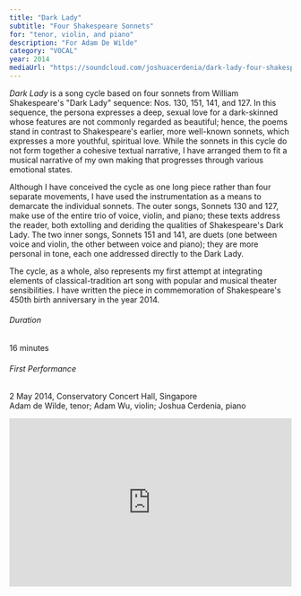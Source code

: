 ```yaml
---
title: "Dark Lady"
subtitle: "Four Shakespeare Sonnets"
for: "tenor, violin, and piano"
description: "For Adam De Wilde"
category: "VOCAL"
year: 2014
mediaUrl: "https://soundcloud.com/joshuacerdenia/dark-lady-four-shakespeare-sonnets"
---
```


_Dark Lady_ is a song cycle based on four sonnets from William Shakespeare's "Dark Lady" sequence: Nos. 130, 151, 141, and 127. In this sequence, the persona expresses a deep, sexual love for a dark-skinned whose features are not commonly regarded as beautiful; hence, the poems stand in contrast to Shakespeare's earlier, more well-known sonnets, which expresses a more youthful, spiritual love. While the sonnets in this cycle do not form together a cohesive textual narrative, I have arranged them to fit a musical narrative of my own making that progresses through various emotional states.

Although I have conceived the cycle as one long piece rather than four separate movements, I have used the instrumentation as a means to demarcate the individual sonnets. The outer songs, Sonnets 130 and 127, make use of the entire trio of voice, violin, and piano; these texts address the reader, both extolling and deriding the qualities of Shakespeare's Dark Lady. The two inner songs, Sonnets 151 and 141, are duets (one between voice and violin, the other between voice and piano); they are more personal in tone, each one addressed directly to the Dark Lady.

The cycle, as a whole, also represents my first attempt at integrating elements of classical-tradition art song with popular and musical theater sensibilities. I have written the piece in commemoration of Shakespeare's 450th birth anniversary in the year 2014.

###### Duration

16 minutes

###### First Performance
2 May 2014, Conservatory Concert Hall, Singapore\
Adam de Wilde, tenor; Adam Wu, violin; Joshua Cerdenia, piano

<iframe width="100%" height="300" scrolling="no" frameborder="no" allow="autoplay" src="https://w.soundcloud.com/player/?url=https%3A//api.soundcloud.com/tracks/148048374&color=%234a4a4a&auto_play=false&hide_related=false&show_comments=true&show_user=true&show_reposts=false&show_teaser=true&visual=true"></iframe>